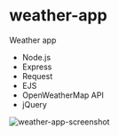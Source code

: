 # weather-app

Weather app

- Node.js
- Express
- Request
- EJS
- OpenWeatherMap API
- jQuery

![weather-app-screenshot](https://user-images.githubusercontent.com/34710484/38422452-423a04d8-39c4-11e8-80d2-9a395bc43a03.jpg)
